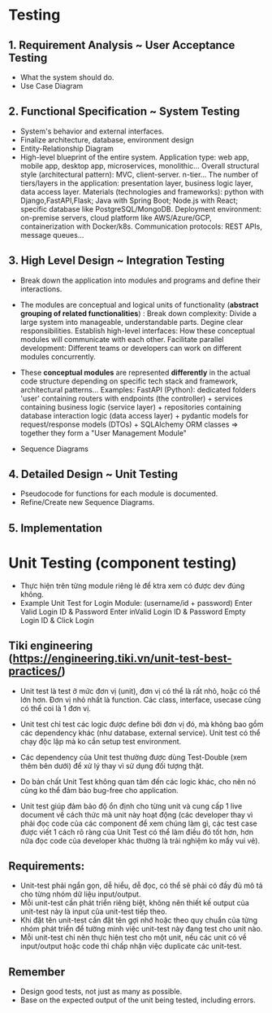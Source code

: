 # Testing

## 1. Requirement Analysis ~ User Acceptance Testing
- What the system should do.
- Use Case Diagram

## 2. Functional Specification ~ System Testing
- System's behavior and external interfaces.
- Finalize architecture, database, environment design
- Entity-Relationship Diagram
- High-level blueprint of the entire system.
Application type: web app, mobile app, desktop app, microservices, monolithic...
Overall structural style (architectural pattern): MVC, client-server. n-tier...
The number of tiers/layers in the application: presentation layer, business logic layer, data access layer.
Materials (technologies and frameworks): python with Django,FastAPI,Flask; Java with Spring Boot; Node.js with React; specific database like PostgreSQL/MongoDB.
Deployment environment: on-premise servers, cloud platform like AWS/Azure/GCP, containerization with Docker/k8s.
Communication protocols: REST APIs, message queues...

## 3. High Level Design ~ Integration Testing
- Break down the application into modules and programs and define their interactions.
- The modules are conceptual and logical units of functionality (**abstract grouping of related functionalities**) :
Break down complexity: Divide a large system into manageable, understandable parts.
Degine clear responsibilities.
Establish high-level interfaces: How these conceptual modules will communicate with each other.
Facilitate parallel development: Different teams or developers can work on different modules concurrently.

- These **conceptual modules** are represented **differently** in the actual code structure depending on specific tech stack and framework, architectural patterns... Examples:
FastAPI (Python): dedicated folders 'user' containing routers with endpoints (the controller) + services containing business logic (service layer) + repositories containing database interaction logic (data access layer) + pydantic models for request/response models (DTOs) + SQLAlchemy ORM classes => together they form a "User Management Module"

- Sequence Diagrams

## 4. Detailed Design ~ Unit Testing
- Pseudocode for functions for each module is documented.
- Refine/Create new Sequence Diagrams.

## 5. Implementation


# Unit Testing (component testing)
- Thực hiện trên từng module riêng lẻ để ktra xem có được dev đúng không.
- Example Unit Test for Login Module: (username/id + password)
Enter Valid Login ID & Password
Enter inValid Login ID & Password
Empty Login ID & Click Login

## Tiki engineering (https://engineering.tiki.vn/unit-test-best-practices/)

- Unit test là test ở mức đơn vị (unit), đơn vị có thể là rất nhỏ, hoặc có thể lớn hơn. Đơn vị nhỏ nhất là function. Các class, interface, usecase cũng có thể coi là 1 đơn vị.

- Unit test chỉ test các logic được define bởi đơn vị đó, mà không bao gồm các dependency khác (như database, external service). Unit test có thể chạy độc lập mà ko cần setup test environment.

- Các dependency của Unit test thường được dùng Test-Double (xem thêm bên dưới) để xử lý thay vì sử dụng đối tượng thật.

- Do bản chất Unit Test không quan tâm đến các logic khác, cho nên nó cũng ko thể đảm bảo bug-free cho application.

- Unit test giúp đảm bảo độ ổn định cho từng unit và cung cấp 1 live document về cách thức mà unit này hoạt động (các developer thay vì phải đọc code của các component để xem chúng làm gì, các test case được viết 1 cách rõ ràng của Unit Test có thể làm điều đó tốt hơn, hơn nữa đọc code của developer khác thường là trải nghiệm ko mấy vui vẻ).

## Requirements:
- Unit-test phải ngắn gọn, dễ hiểu, dễ đọc, có thể sẽ phải có đầy đủ mô tả cho từng nhóm dữ liệu input/output.
- Mỗi unit-test cần phát triển riêng biệt, không nên thiết kế output của unit-test này là input của unit-test tiếp theo.
- Khi đặt tên unit-test cần đặt tên gợi nhớ hoặc theo quy chuẩn của từng nhóm phát triển để tường minh việc unit-test này đang test cho unit nào.
- Mỗi unit-test chỉ nên thực hiện test cho một unit, nếu các unit có về input/output hoặc code thì chấp nhận việc duplicate các unit-test.


## Remember
- Design good tests, not just as many as possible.
- Base on the expected output of the unit being tested, including errors.